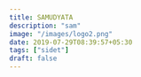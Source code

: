```yaml
---
title: SAMUDYATA
description: "sam"
image: "/images/logo2.png"
date: 2019-07-29T08:39:57+05:30
tags: ["sidet"]
draft: false
---
```


